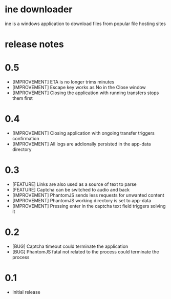 ine downloader
==============

ine is a windows application to download files from popular file hosting sites

release notes
=============

# 0.5
- [IMPROVEMENT] ETA is no longer trims minutes
- [IMPROVEMENT] Escape key works as No in the Close window
- [IMPROVEMENT] Closing the application with running transfers stops them first

# 0.4
- [IMPROVEMENT] Closing application with ongoing transfer triggers confirmation
- [IMPROVEMENT] All logs are addionally persisted in the app-data directory

# 0.3
- [FEATURE] Links are also used as a source of text to parse
- [FEATURE] Captcha can be switched to audio and back
- [IMPROVEMENT] PhantomJS sends less requests for unwanted content
- [IMPROVEMENT] PhantomJS working directory is set to app-data
- [IMPROVEMENT] Pressing enter in the captcha text field triggers solving it

# 0.2
- [BUG] Captcha timeout could terminate the application
- [BUG] PhantomJS fatal not related to the process could terminate the process

# 0.1
- Initial release